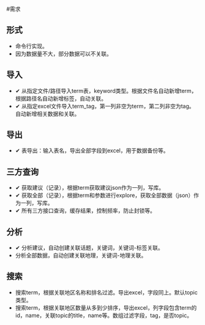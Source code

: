 #需求

## 形式
* 命令行实现。
* 因为数据量不大，部分数据可以不关联。

## 导入
* ✔ 从指定文件/路径导入term表，keyword类型。根据文件名自动新增term，根据路径名自动新增标签，自动关联。
* ✔ 从指定excel文件导入term_tag，第一列非空为term，第二列非空为tag。自动新增相关数据和关联。

## 导出
* ✔ 表导出：输入表名，导出全部字段到excel，用于数据备份等。

## 三方查询
* ✔ 获取建议（记录），根据term获取建议json作为一列，写库。
* ✔ 获取全部（记录），根据term和参数进行explore，获取全部数据（json）作为一列，写库。
* ✔ 所有三方接口查询，缓存结果，控制频率，防止封锁等。

## 分析
* ✔ 分析建议，自动创建关联话题，关键词，关键词-标签关联。
* 分析全部数据，自动创建关联地理，关键词-地理关联。

## 搜索
* 搜索term，根据关联地区名称和排名过滤。导出excel，字段同上。默认topic类型。
* 搜索term，根据关联地区数量从多到少排序，导出excel，列字段包含term的id，name，关联topic的title，name等。数组过滤字段，tag，是否topic。
